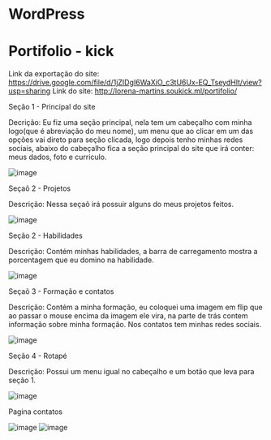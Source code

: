 # WordPress

# Portifolio - kick

Link da exportação do site: https://drive.google.com/file/d/1jZIDgI6WaXiO_c3tU6Ux-EQ_TseydHlt/view?usp=sharing
Link do site: http://lorena-martins.soukick.ml/portifolio/

Seção 1 - Principal do site 

Decrição: Eu fiz uma seção principal, nela tem um cabeçalho com minha logo(que é abreviação do meu nome), um menu que ao clicar em um das opções vai direto para seção clicada, logo depois tenho minhas redes sociais, abaixo do cabeçalho fica a seção principal do site que irá conter: meus dados, foto e curriculo.

![image](https://user-images.githubusercontent.com/89862269/146423704-043e6aae-7c06-4432-9967-97e619d15798.png)


Seçaõ 2 - Projetos

Descrição: Nessa seçaõ irá possuir alguns do meus projetos feitos.

![image](https://user-images.githubusercontent.com/89862269/146423851-55d04bf9-18e9-4d62-9535-50d67e167253.png)


Seção 2 - Habilidades

Descrição: Contém minhas habilidades, a barra de carregamento mostra a porcentagem que eu domino na habilidade.

![image](https://user-images.githubusercontent.com/89862269/144514433-c58aefd9-6634-4ec3-b4ae-5451623fee0e.png)

Seçaõ 3 - Formação e contatos

Descrição: Contém a minha formação, eu coloquei uma imagem em flip que ao passar o mouse encima da imagem ele vira, na parte de trás contem informação sobre minha formação. Nos contatos tem minhas redes sociais.

![image](https://user-images.githubusercontent.com/89862269/146424688-e5432397-f30e-454c-9584-d537479625f1.png)


Seção 4 - Rotapé

Descrição: Possui um menu igual no cabeçalho e um botão que leva para seção 1.

![image](https://user-images.githubusercontent.com/89862269/146424742-9bf443d6-97b7-465d-8232-a3e3eb7a92ac.png)

Pagina contatos

![image](https://user-images.githubusercontent.com/89862269/146425191-66d75a3e-61f5-4b81-ac30-64b230f42f5b.png)
![image](https://user-images.githubusercontent.com/89862269/146425286-9e381fb9-c0ca-47fd-bf95-0695a1308f5d.png)



